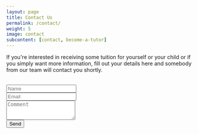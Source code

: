 ```yaml
---
layout: page
title: Contact Us
permalink: /contact/
weight: 5
image: contact
subcontent: [contact, become-a-tutor]
---
```


If you're interested in receiving some tuition for yourself or your child or if you simply want more information, fill out your details here and somebody from our team will contact you shortly.

<form action="" method="POST">
  <br />
  <div class="form-group">
    <input type="text" class="form-control" id="name" placeholder="Name">
  </div>
  <div class="form-group">
    <input type="email" class="form-control" id="email" placeholder="Email">
  </div>
  <div class="form-group">
    <textarea class="form-control" rows="3" placeholder="Comment"></textarea>
  </div>
  <button type="submit" class="btn btn-primary">Send</button>
</form>